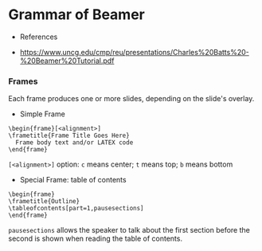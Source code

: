 Grammar of Beamer
=================

- References
* https://www.uncg.edu/cmp/reu/presentations/Charles%20Batts%20-%20Beamer%20Tutorial.pdf

### Frames
Each frame produces one or more slides, depending on the slide's overlay.

- Simple Frame

```
\begin{frame}[<alignment>]
\frametitle{Frame Title Goes Here}
  Frame body text and/or LATEX code
\end{frame}
```
`[<alignment>]` option: 
`c` means center; `t` means top; `b` means bottom

- Special Frame: table of contents

```
\begin{frame}
\frametitle{Outline}
\tableofcontents[part=1,pausesections]
\end{frame}
```
`pausesections` allows the speaker to talk about the first section before the second is shown when reading the table of contents.
